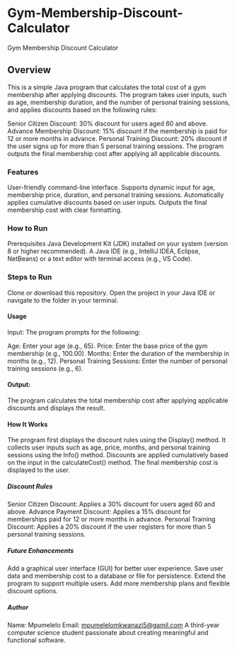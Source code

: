 # Gym-Membership-Discount-Calculator
Gym Membership Discount Calculator

## Overview
This is a simple Java program that calculates the total cost of a gym membership after applying discounts. The program takes user inputs, such as age, membership duration, and the number of personal training sessions, and applies discounts based on the following rules:

Senior Citizen Discount: 30% discount for users aged 60 and above.
Advance Membership Discount: 15% discount if the membership is paid for 12 or more months in advance.
Personal Training Discount: 20% discount if the user signs up for more than 5 personal training sessions.
The program outputs the final membership cost after applying all applicable discounts.

### Features
User-friendly command-line interface.
Supports dynamic input for age, membership price, duration, and personal training sessions.
Automatically applies cumulative discounts based on user inputs.
Outputs the final membership cost with clear formatting.

### How to Run
Prerequisites
Java Development Kit (JDK) installed on your system (version 8 or higher recommended).
A Java IDE (e.g., IntelliJ IDEA, Eclipse, NetBeans) or a text editor with terminal access (e.g., VS Code).

### Steps to Run
Clone or download this repository.
Open the project in your Java IDE or navigate to the folder in your terminal.

#### Usage
Input:
The program prompts for the following:

Age: Enter your age (e.g., 65).
Price: Enter the base price of the gym membership (e.g., 100.00).
Months: Enter the duration of the membership in months (e.g., 12).
Personal Training Sessions: Enter the number of personal training sessions (e.g., 6).

#### Output:
The program calculates the total membership cost after applying applicable discounts and displays the result.

#### How It Works
The program first displays the discount rules using the Display() method.
It collects user inputs such as age, price, months, and personal training sessions using the Info() method.
Discounts are applied cumulatively based on the input in the calculateCost() method.
The final membership cost is displayed to the user.

##### Discount Rules
Senior Citizen Discount:
Applies a 30% discount for users aged 60 and above.
Advance Payment Discount:
Applies a 15% discount for memberships paid for 12 or more months in advance.
Personal Training Discount:
Applies a 20% discount if the user registers for more than 5 personal training sessions.

##### Future Enhancements
Add a graphical user interface (GUI) for better user experience.
Save user data and membership cost to a database or file for persistence.
Extend the program to support multiple users.
Add more membership plans and flexible discount options.

##### Author
Name: Mpumelelo
Email: mpumelelomkwanazi5@gamil.com
A third-year computer science student passionate about creating meaningful and functional software.

